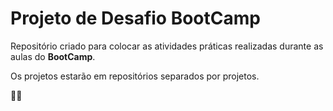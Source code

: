 # Projeto de Desafio BootCamp

Repositório criado para colocar as atividades práticas realizadas durante as aulas do **BootCamp**.

Os projetos estarão em repositórios separados por projetos.

:woman_student:









